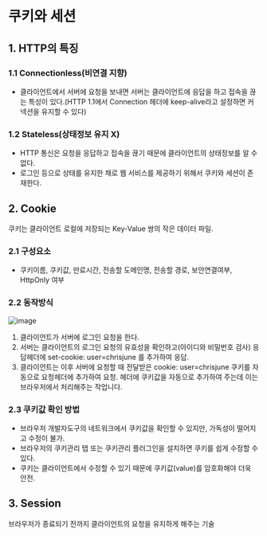 # 쿠키와 세션

## 1. HTTP의 특징
### 1.1 Connectionless(비연결 지향)
- 클라이언트에서 서버에 요청을 보내면 서버는 클라이언트에 응답을 하고 접속을 끊는 특성이 있다.(HTTP 1.1에서 Connection 헤더에 keep-alive라고 설정하면 커넥션을 유지할 수 있다)
### 1.2 Stateless(상태정보 유지 X)
- HTTP 통신은 요청을 응답하고 접속을 끊기 때문에 클라이언트의 상태정보를 알 수 없다.
- 로그인 등으로 상태를 유지한 채로 웹 서비스를 제공하기 위해서 쿠키와 세션이 존재한다.

## 2. Cookie
쿠키는 클라이언트 로컬에 저장되는 Key-Value 쌍의 작은 데이터 파일.

### 2.1 구성요소
- 쿠키이름, 쿠키값, 만료시간, 전송할 도메인명, 전송할 경로, 보안연결여부, HttpOnly 여부
### 2.2 동작방식
![image](https://user-images.githubusercontent.com/38865267/97663348-a63b2580-1abc-11eb-9399-87d8454c7560.png)
1. 클라이언트가 서버에 로그인 요청을 한다.
2. 서버는 클라이언트의 로그인 요청의 유효성을 확인하고(아이디와 비밀번호 검사) 응답헤더에 set-cookie: user=chrisjune 를 추가하여 응답.
3. 클라이언트는 이후 서버에 요청할 때 전달받은 cookie: user=chrisjune 쿠키를 자동으로 요청헤더에 추가하여 요청. 헤더에 쿠키값을 자동으로 추가하여 주는데 이는 브라우저에서 처리해주는 작업니다.

### 2.3 쿠키값 확인 방법
- 브라우저 개발자도구의 네트워크에서 쿠키값을 확인할 수 있지만, 가독성이 떨어지고 수정이 불가.
- 브라우저의 쿠키관리 탭 또는 쿠키관리 플러그인을 설치하면 쿠키를 쉽게 수정할 수 있다.
- 쿠키는 클라이언트에서 수정할 수 있기 때문에 쿠키값(value)를 암호화해야 더욱 안전.

## 3. Session
브라우저가 종료되기 전까지 클라이언트의 요청을 유지하게 해주는 기술